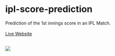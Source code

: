 # ipl-score-prediction

Prediction of the 1st innings score in an IPL Match.</br></br>
[Live Website](https://ipl-score-predictions.herokuapp.com/)</br></br>

![](demo.gif)


